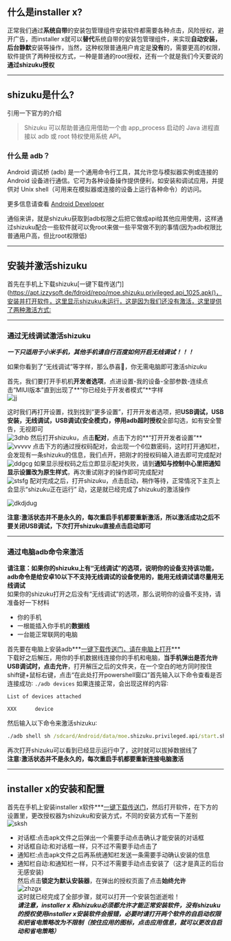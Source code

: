 ## 什么是installer x?
正常我们通过**系统自带**的安装包管理组件安装软件都需要各种点击，风险授权，避开广告，而installer x就可以**替代**系统自带的安装包管理组件，来实现**自动安装，后台静默**安装等操作，当然，这种权限普通用户肯定是**没有**的，需要更高的权限，软件提供了两种授权方式，一种是普通的root授权，还有一个就是我们今天要说的**通过shizuku授权** 

***

## shizuku是什么?  
引用一下官方的介绍  
>Shizuku 可以帮助普通应用借助一个由 app_process 启动的 Java 进程直接以 adb 或 root 特权使用系统 API。    

### 什么是 adb？

Android 调试桥 (adb) 是一个通用命令行工具，其允许您与模拟器实例或连接的 Android 设备进行通信。它可为各种设备操作提供便利，如安装和调试应用，并提供对 Unix shell（可用来在模拟器或连接的设备上运行各种命令）的访问。

更多信息请查看 [Android Developer](https://developer.android.google.cn/studio/command-line/adb)

通俗来讲，就是shizuku获取到adb权限之后把它做成api给其他应用使用，这样通过shizuku配合一些软件就可以免root来做一些平常做不到的事情(因为adb权限比普通用户高，但比root权限低)

***

## 安装并激活shizuku
首先在手机上下载shizuku[一键下载传送门](https://apt.izzysoft.de/fdroid/repo/moe.shizuku.privileged.api_1025.apk()，安装并打开软件，这里显示shizuku未运行，这是因为我们还没有激活，这里提供了两种激活方式∶
***

### 通过无线调试激活shizuku  
***一下只适用于小米手机，其他手机请自行百度如何开启无线调试！！！***   

如果你看到了“无线调试”等字样，那么恭喜🎉，你无需电脑即可激活shizuku  

首先，我们要打开手机机**开发者选项**，点进设置-我的设备-全部参数-连续点击“MIUI版本”直到出现了**“你已经处于开发者模式”**字样  
![jj](https://img.bear556.xyz:20081/i/2023/09/25/y09m5i.jpg)

这时我们再打开设置，找到找到“更多设置”，打开开发者选项，把**USB调试，USB安装，无线调试，USB调试(安全模式)，停用adb超时授权**全部勾选，如有安全警告，无视即可  
![3dhb](https://img.bear556.xyz:20081/i/2023/09/25/y09rmi.jpg)
然后打开shizuku，点击**配对**，点击下方的**“打开开发者设置”**
![vvvvv](https://img.bear556.xyz:20081/i/2023/09/25/z73bny.jpg)
点击下方的通过授权码配对，会出现一个6位数密码，这时打开通知栏，会发现有一条shizuku的信息，我们点开，把刚才的授权码输入进去即可完成配对  
![ddgcg](https://img.bear556.xyz:20081/i/2023/09/25/y0af6n.jpg)
如果显示授权码之后立即显示配对失败，请到**通知与控制中心里把通知显示设置改为原生样式**，再次重试刚才的操作即可完成配对  
![stsfg](https://img.bear556.xyz:20081/i/2023/09/25/y0ajww.jpg)
配对完成之后，打开shizuku，点击启动，稍作等待，正常情况下主页上会显示“shizuku正在运行”
动，这是就已经完成了shizuku的激活操作  

![dkdjdug](https://img.bear556.xyz:20081/i/2023/09/25/y0a3p4.jpg)

**注意∶激活状态并不是永久的，每次重启手机都要重新激活，所以激活成功之后不要关闭USB调试，下次打开shizuku直接点击启动即可**  

***

### 通过电脑adb命令来激活  
**请注意：如果你的shizuku上有“无线调试”的选项，说明你的设备支持该功能，adb命令是给安卓10以下不支持无线调试的设备使用的，能用无线调试请尽量用无线调试**  
如果你的shizuku打开之后没有“无线调试”的选项，那么说明你的设备不支持，请准备好一下材料  
* 你的手机  
* 一根能插入你手机的**数据线**  
* 一台能正常联网的电脑  

首先要在电脑上安装adb***[一键下载传送门，请在电脑上打开](https://dl.google.com/android/repository/platform-tools-latest-windows.zip)***  
下载好之后解压，用你的手机数据线连接你的手机和电脑，**当手机弹出是否允许USB调试时，点击允许**，打开解压之后的文件夹，在一个空白的地方同时按住shift键+鼠标右键，点击“在此处打开powershell窗口”首先输入以下命令查看是否连接成功∶ `./adb devices` 如果连接正常，会出现这样的内容∶  
~~~cmd
List of devices attached

XXX      device
~~~
然后输入以下命令来激活shizuku∶


~~~cmd
./adb shell sh /sdcard/Android/data/moe.shizuku.privileged.api/start.sh
~~~   

再次打开shizuku可以看到已经显示运行中了，这时就可以拔掉数据线了  
**注意∶激活状态并不是永久的，每次重启手机都要重新连接电脑激活**  

***  
## installer x的安装和配置
首先在手机上安装installer x软件***[一键下载传送门](https://github.com/iamr0s/InstallerX/releases/download/v1.7/InstallerX_v1.7.24.apk)，然后打开软件，在下方的设置里，更改授权器为shizuku和安装方式，不同的安装方式有一下差别  
![sksh](https://img.bear556.xyz:20081/i/2023/09/25/zea562.jpg)
* 对话框:点击apk文件之后弹出一个需要手动点击确认才能安装的对话框  
* 对话框自动:和对话框一样，只不过不需要手动点击了  
* 通知栏:点击apk文件之后再系统通知栏发送一条需要手动确认安装的信息  
* 通知栏自动:和通知栏一样，只不过不需要手动点击安装了（这才是真正的后台无感安装)  
然后点击**锁定为默认安装器**，在弹出的授权页面了点击**始终允许**  
![zhzgx](https://img.bear556.xyz:20081/i/2023/09/25/zgmh5q.jpg)  
这时就已经完成了全部步骤，就可以打开一个安装包逝逝啦！    
***请注意，installer x 和shizuku必须都允许才能正常安装软件，没有shizuku的授权使用installer x安装软件会报错，必要时请打开两个软件的自启动权限和把省电策略改为不限制（按住应用的图标，点击应用信息，就可以更改自启动和省电策略）***